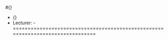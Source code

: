 #{}
- {}
- Lecturer: -
===============================================================================

